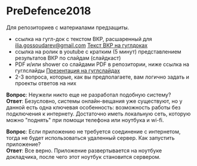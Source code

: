 # PreDefence2018
Для репозиториев с материалами предзащиты.

* ссылка на гугл-док c текстом ВКР, расшаренный для ilia.gossoudarev@gmail.com
[Текст ВКР на гуглдоках](https://docs.google.com/document/d/1vCnfZ--jHeulw-p_gtzk4yZes7B6uzKrOIgq_eiwogg/edit?usp=sharing)
* ccылка на ролик в youtube с кратким (5 минут) представлением результатов ВКР по слайдам (слайдкаст)
* PDF и/или shower со слайдами
PDF в репозитории, ниже ссылка на гуглслайды
[Презентация на гуглслайдах](https://docs.google.com/presentation/d/1TboHftkrIOhxqYBpDsmop33VEEAnYY9E7a8-uUz894k/edit?usp=sharing)
* 2-3 вопроса, которые, как вы предполагаете, вам логично задать и проекты ответов на них

**Вопрос**: Неужели никто еще не разработал подобную систему?  
**Ответ**: Безусловно, системы онлайн-вещания уже существуют, но у данной есть одна ключевая особенность: возможность работы без подключения к интернету. Достаточно иметь локальную сеть, которую можно "поднять" при помощи телефона или ноутбука и wi-fi.

**Вопрос**: Если приложению не требуется соединение с интернетом, тогда не будет использоваться удаленный сервер. Как запустить приложение?  
**Ответ**: Все верно. Приложение развертывается на ноутбуке докладчика, после чего этот ноутбук становится сервером.

